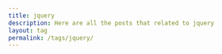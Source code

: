 ```yaml
---
title: jquery
description: Here are all the posts that related to jquery
layout: tag
permalink: /tags/jquery/
---
```

